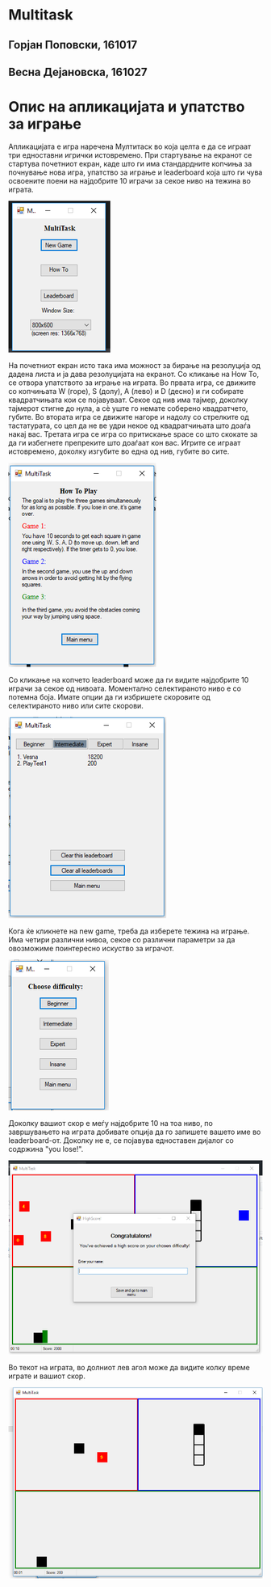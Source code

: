 # Multitask
## Горјан Поповски, 161017
## Весна Дејановска, 161027

# Опис на апликацијата и упатство за играње
Апликацијата е игра наречена Мултитаск во која целта е да се играат три едноставни игрички истовремено. 
При стартување на екранот се стартува почетниот екран, каде што ги има стандардните копчиња за почнување нова игра, упатство за играње и leaderboard која што ги чува освоените поени на најдобрите 10 играчи за секое ниво на тежина во играта.

![alt text](https://github.com/dejanovv/Multitask/blob/master/Multitask/startScreen.png?raw=true)

На почетниот екран исто така има можност за бирање на резолуција од дадена листа и ја дава резолуцијата на екранот. 
Со кликање на How To, се отвора упатството за играње на играта. Во првата игра, се движите со копчињата W (горе), S (долу), A (лево) и D (десно) и ги собирате квадратчињата кои се појавуваат. Секое од нив има тајмер, доколку тајмерот стигне до нула, а сѐ уште го немате соберено квадратчето, губите. Во втората игра се движите нагоре и надолу со стрелките од тастатурата, со цел да не ве удри некое од квадратчињата што доаѓа накај вас. Третата игра се игра со притискање space со што скокате за да ги избегнете препреките што доаѓаат кон вас. Игрите се играат истовремено, доколку изгубите во една од нив, губите во сите.

![alt text](https://github.com/dejanovv/Multitask/blob/master/Multitask/howToScreen.png?raw=true)

Со кликање на копчето leaderboard може да ги видите најдобрите 10 играчи за секое од нивоата. Моментално селектираното ниво е со потемна боја. Имате опции да ги избришете скоровите од селектираното ниво или сите скорови.

![alt text](https://github.com/dejanovv/Multitask/blob/master/Multitask/leaderboard.png?raw=true)

Кога ќе кликнете на new game, треба да изберете тежина на играње. Има четири различни нивоа, секое со различни параметри за да овозможиме поинтересно искуство за играчот.

![alt text](https://github.com/dejanovv/Multitask/blob/master/Multitask/difficultyScreen.png?raw=true)

Доколку вашиот скор е меѓу најдобрите 10 на тоа ниво, по завршувањето на играта добивате опција да го запишете вашето име во leaderboard-от. Доколку не е, се појавува едноставен дијалог со содржина "you lose!".

![alt text](https://github.com/dejanovv/Multitask/blob/master/Multitask/highScore.PNG?raw=true)

Во текот на играта, во долниот лев агол може да видите колку време играте и вашиот скор. 

![alt text](https://github.com/dejanovv/Multitask/blob/master/Multitask/game.PNG?raw=true)

